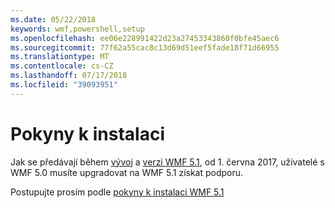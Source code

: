 ```yaml
---
ms.date: 05/22/2018
keywords: wmf,powershell,setup
ms.openlocfilehash: ee06e228991422d23a27453343860f0bfe45aec6
ms.sourcegitcommit: 77f62a55cac8c13d69d51eef5fade18f71d66955
ms.translationtype: MT
ms.contentlocale: cs-CZ
ms.lasthandoff: 07/17/2018
ms.locfileid: "39093951"
---
```

# <a name="installation-instructions"></a>Pokyny k instalaci

Jak se předávají během [vývoj](https://blogs.msdn.microsoft.com/powershell/2016/04/06/windows-management-framework-5-0-updates-and-wmf-5-1/) a [verzi WMF 5.1](https://blogs.msdn.microsoft.com/powershell/2017/03/28/windows-management-framework-wmf-5-1-now-in-microsoft-update-catalog/), od 1. června 2017, uživatelé s WMF 5.0 musíte upgradovat na WMF 5.1 získat podporu.

Postupujte prosím podle [pokyny k instalaci WMF 5.1](..\5.1\install-configure.md) 